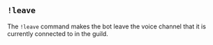 ## `!leave`

The `!leave` command makes the bot leave the voice channel that it is currently connected to in the guild.